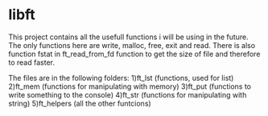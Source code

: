 # libft
This project contains all the usefull functions i will be using in the future. The only functions here are write, malloc, free, exit and read.
There is also function fstat in ft_read_from_fd function to get the size of file and therefore to read faster.

The files are in the following folders:
1)ft_lst (functions, used for list)
2)ft_mem (functions for manipulating with memory)
3)ft_put (functions to write something to the console)
4)ft_str (functions for manipulating with string)
5)ft_helpers (all the other funtcions)
